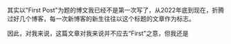 其实以"First Post"为题的博文我已经不是第一次写了，从2022年底到现在，折腾过好几个博客，每一次新博客的新生往往以这个标题的文章作为标志。

因此，对我来说，这篇文章对我来说并不应去“First”之意，但我还是